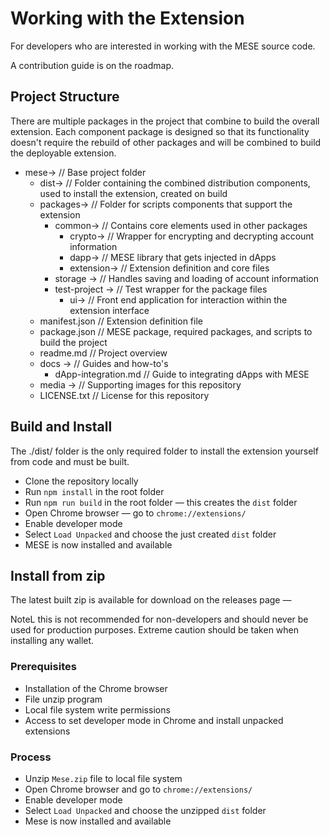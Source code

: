 # Working with the Extension

For developers who are interested in working with the MESE source code.

A contribution guide is on the roadmap.

## Project Structure

There are multiple packages in the project that combine to build the overall extension. Each component package is designed so that its functionality doesn't require the rebuild of other packages and will be combined to build the deployable extension.

- mese-> // Base project folder
  - dist-> // Folder containing the combined distribution components, used to install the extension, created on build
  - packages-> // Folder for scripts components that support the extension
    - common-> // Contains core elements used in other packages
      - crypto-> // Wrapper for encrypting and decrypting account information
      - dapp-> // MESE library that gets injected in dApps
      - extension-> // Extension definition and core files
    - storage -> // Handles saving and loading of account information
    - test-project -> // Test wrapper for the package files
      - ui-> // Front end application for interaction within the extension interface
  - manifest.json // Extension definition file
  - package.json // MESE package, required packages, and scripts to build the project
  - readme.md // Project overview
  - docs -> // Guides and how-to's
    - dApp-integration.md // Guide to integrating dApps with MESE
  - media -> // Supporting images for this repository
  - LICENSE.txt // License for this repository

## Build and Install

The ./dist/ folder is the only required folder to install the extension yourself from code and must be built.

- Clone the repository locally
- Run `npm install` in the root folder
- Run `npm run build` in the root folder — this creates the `dist` folder
- Open Chrome browser — go to `chrome://extensions/`
- Enable developer mode
- Select `Load Unpacked` and choose the just created `dist` folder
- MESE is now installed and available

## Install from zip

The latest built zip is available for download on the releases page —

NoteL this is not recommended for non-developers and should never be used for production purposes. Extreme caution should be taken when installing any wallet.

### Prerequisites

- Installation of the Chrome browser
- File unzip program
- Local file system write permissions
- Access to set developer mode in Chrome and install unpacked extensions

### Process

- Unzip `Mese.zip` file to local file system
- Open Chrome browser and go to `chrome://extensions/`
- Enable developer mode
- Select `Load Unpacked` and choose the unzipped `dist` folder
- Mese is now installed and available
